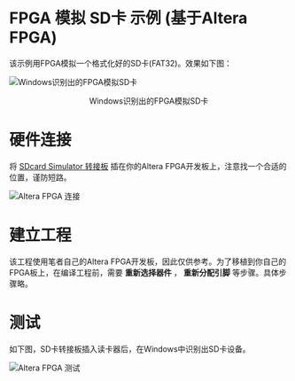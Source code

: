 FPGA 模拟 SD卡 示例 (基于Altera FPGA)
===========================

该示例用FPGA模拟一个格式化好的SD卡(FAT32)。效果如下图：

![Windows识别出的FPGA模拟SD卡](https://github.com/WangXuan95/FPGA-SDcard-Simulator/blob/master/images/FakeSDcardResult.png)

<center> Windows识别出的FPGA模拟SD卡 </center>

# 硬件连接

将 [SDcard Simulator 转接板](https://github.com/WangXuan95/FPGA-SDcard-Simulator/blob/master/hardware/) 插在你的Altera FPGA开发板上，注意找一个合适的位置，谨防短路。

![Altera FPGA 连接](https://github.com/WangXuan95/FPGA-SDcard-Simulator/blob/master/images/Altera-FPGA-Connection.jpg)

# 建立工程

该工程使用笔者自己的Altera FPGA开发板，因此仅供参考。为了移植到你自己的FPGA板上，在编译工程前，需要 **重新选择器件** ， **重新分配引脚** 等步骤。具体步骤略。

# 测试

如下图，SD卡转接板插入读卡器后，在Windows中识别出SD卡设备。

![Altera FPGA 测试](https://github.com/WangXuan95/FPGA-SDcard-Simulator/blob/master/images/Altera-FPGA-test.jpg)
